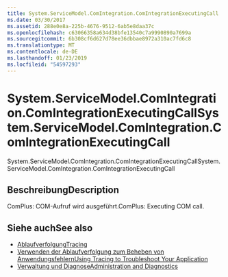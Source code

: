 ```yaml
---
title: System.ServiceModel.ComIntegration.ComIntegrationExecutingCall
ms.date: 03/30/2017
ms.assetid: 288e0e8a-225b-4676-9512-6ab5e8daa37c
ms.openlocfilehash: c63066358a634d38bfe13540c7a9990890a7699a
ms.sourcegitcommit: 6b308cf6d627d78ee36dbbae8972a310ac7fd6c8
ms.translationtype: MT
ms.contentlocale: de-DE
ms.lasthandoff: 01/23/2019
ms.locfileid: "54597293"
---
```

# <a name="systemservicemodelcomintegrationcomintegrationexecutingcall"></a><span data-ttu-id="8b4cc-102">System.ServiceModel.ComIntegration.ComIntegrationExecutingCall</span><span class="sxs-lookup"><span data-stu-id="8b4cc-102">System.ServiceModel.ComIntegration.ComIntegrationExecutingCall</span></span>
<span data-ttu-id="8b4cc-103">System.ServiceModel.ComIntegration.ComIntegrationExecutingCall</span><span class="sxs-lookup"><span data-stu-id="8b4cc-103">System.ServiceModel.ComIntegration.ComIntegrationExecutingCall</span></span>  
  
## <a name="description"></a><span data-ttu-id="8b4cc-104">Beschreibung</span><span class="sxs-lookup"><span data-stu-id="8b4cc-104">Description</span></span>  
 <span data-ttu-id="8b4cc-105">ComPlus: COM-Aufruf wird ausgeführt.</span><span class="sxs-lookup"><span data-stu-id="8b4cc-105">ComPlus: Executing COM call.</span></span>  
  
## <a name="see-also"></a><span data-ttu-id="8b4cc-106">Siehe auch</span><span class="sxs-lookup"><span data-stu-id="8b4cc-106">See also</span></span>
- [<span data-ttu-id="8b4cc-107">Ablaufverfolgung</span><span class="sxs-lookup"><span data-stu-id="8b4cc-107">Tracing</span></span>](../../../../../docs/framework/wcf/diagnostics/tracing/index.md)
- [<span data-ttu-id="8b4cc-108">Verwenden der Ablaufverfolgung zum Beheben von Anwendungsfehlern</span><span class="sxs-lookup"><span data-stu-id="8b4cc-108">Using Tracing to Troubleshoot Your Application</span></span>](../../../../../docs/framework/wcf/diagnostics/tracing/using-tracing-to-troubleshoot-your-application.md)
- [<span data-ttu-id="8b4cc-109">Verwaltung und Diagnose</span><span class="sxs-lookup"><span data-stu-id="8b4cc-109">Administration and Diagnostics</span></span>](../../../../../docs/framework/wcf/diagnostics/index.md)
